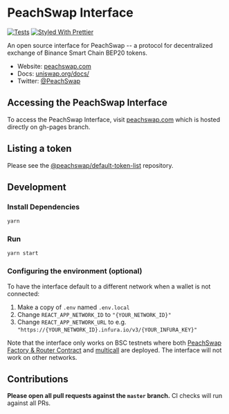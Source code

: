 # PeachSwap Interface

[![Tests](https://github.com/peachswap/peachswap-interface/workflows/Tests/badge.svg)](https://github.com/peachswap/peachswap-interface/actions?query=workflow%3ATests)
[![Styled With Prettier](https://img.shields.io/badge/code_style-prettier-ff69b4.svg)](https://prettier.io/)

An open source interface for PeachSwap -- a protocol for decentralized exchange of Binance Smart Chain BEP20 tokens.

- Website: [peachswap.com](https://peachswap.com/)
- Docs: [uniswap.org/docs/](https://uniswap.org/docs/)
- Twitter: [@PeachSwap](https://twitter.com/PeachSwap)


## Accessing the PeachSwap Interface

To access the PeachSwap Interface, visit [peachswap.com](https://peachswap.com) which is hosted directly on gh-pages branch.

## Listing a token

Please see the
[@peachswap/default-token-list](https://github.com/peachswap/default-token-list)
repository.

## Development

### Install Dependencies

```bash
yarn
```

### Run

```bash
yarn start
```

### Configuring the environment (optional)

To have the interface default to a different network when a wallet is not connected:

1. Make a copy of `.env` named `.env.local`
2. Change `REACT_APP_NETWORK_ID` to `"{YOUR_NETWORK_ID}"`
3. Change `REACT_APP_NETWORK_URL` to e.g. `"https://{YOUR_NETWORK_ID}.infura.io/v3/{YOUR_INFURA_KEY}"`

Note that the interface only works on BSC testnets where both
[PeachSwap Factory & Router Contract](https://github.com/peachswap/contracts/tree/master/contracts) and
[multicall](https://github.com/makerdao/multicall) are deployed.
The interface will not work on other networks.

## Contributions

**Please open all pull requests against the `master` branch.**
CI checks will run against all PRs.

